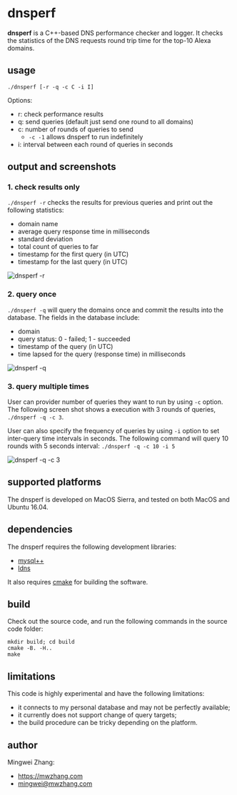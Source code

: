 # dnsperf

**dnsperf** is a C++-based DNS performance checker and logger. It checks the 
statistics of the DNS requests round trip time for the top-10 Alexa domains.

## usage

`./dnsperf [-r -q -c C -i I]`

Options:

* r: check performance results
* q: send queries (default just send one round to all domains)
* c: number of rounds of queries to send
    * `-c -1` allows dnsperf to run indefinitely 
* i: interval between each round of queries in seconds

## output and screenshots

### 1. check results only

`./dnsperf -r` checks the results for previous queries and print out the following statistics:
* domain name
* average query response time in milliseconds
* standard deviation
* total count of queries to far
* timestamp for the first query (in UTC)
* timestamp for the last query (in UTC)


![dnsperf -r](http://i.imgur.com/3svAz84.png)

### 2. query once

`./dnsperf -q` will query the domains once and commit the results into the database.
The fields in the database include:
* domain
* query status: 0 - failed; 1 - succeeded
* timestamp of the query (in UTC)
* time lapsed for the query (response time) in milliseconds

![dnsperf -q](http://i.imgur.com/3F08Gz9.png)

### 3. query multiple times

User can provider number of queries they want to run by using `-c` option.
The following screen shot shows a execution with 3 rounds of queries, `./dnsperf -q -c 3`.

User can also specify the frequency of queries by using `-i` option to set 
inter-query time intervals in seconds. 
The following command will query 10 rounds with 5 seconds interval: `./dnsperf -q -c 10 -i 5`

![dnsperf -q -c 3](http://i.imgur.com/jxfjnHu.png)



## supported platforms

The dnsperf is developed on MacOS Sierra, and tested on both MacOS and Ubuntu 16.04.

## dependencies

The dnsperf requires the following development libraries:

* [mysql++](http://tangentsoft.net/mysql++/)
* [ldns](http://www.nlnetlabs.nl/projects/ldns/)

It also requires [cmake](https://cmake.org/) for building the software.

## build

Check out the source code, and run the following commands in the source code folder:

```
mkdir build; cd build
cmake -B. -H..
make
```

## limitations

This code is highly experimental and have the following limitations:

* it connects to my personal database and may not be perfectly available;
* it currently does not support change of query targets;
* the build procedure can be tricky depending on the platform.

## author

Mingwei Zhang: 
* https://mwzhang.com
* mingwei@mwzhang.com
